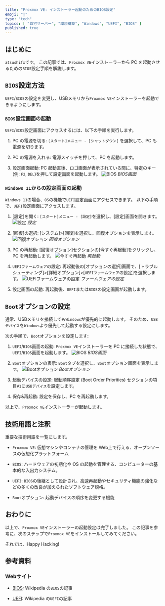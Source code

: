 ```yaml
---
title: "Proxmox VE: インストーラー起動のためのBIOS設定"
emoji: "🏪"
type: "tech"
topics: [ "自宅サーバー", "環境構築", "Windows", "UEFI", "BIOS" ]
published: true
---
```


## はじめに

`atsushifx`です。
この記事では、`Proxmox VE`インストーラーから PC を起動させるための`BIOS`設定手順を解説します。

## `BIOS`設定方法

`UEFI`/`BIOS`の設定を変更し、USBメモリから`Proxmox VE`インストーラーを起動できるようにします。

### `BIOS`設定画面の起動

`UEFI`/`BIOS`設定画面にアクセスするには、以下の手順を実行します。

1. PC の電源を切る:
  `[スタート]メニュー - [シャットダウン]` を選択して、PC も電源を切ります。

2. PC の電源を入れる:
   電源スイッチを押して、PC を起動します。

3. 設定画面起動:
   PC 起動直後、ロゴ画面が表示されている間に、特定のキー (例: `F2`, `DEL`)を押して設定画面を起動します。
   ![`BIOS`](/images/articles/pve-bios/ss-bios-main.jpg)
   *BIOS画面*

### `Windows 11`からの設定画面の起動

`Windows 11`の場合、`OS`の機能で`UEFI`設定画面にアクセスできます。
以下の手順で、`UEFI`設定画面にアクセスします。

1. [設定]を開く:
   `[スタート]メニュー - [設定]`を選択し、[設定]画面を開きます。
   ![設定](/images/articles/pve-bios/ss-win-setting.jpg)
   *設定*

2. [回復]の選択:
  [システム]>[回復]を選択し、回復オプションを表示します。
   ![回復オプション](/images/articles/pve-bios/ss-win-restore.jpg)
   *回復オプション*

3. PC の再起動:
  [回復オプション]セクションの[今すぐ再起動]をクリックし、PC を再起動します。
   ![今すぐ再起動](/images/articles/pve-bios/ss-win-reboot.jpg)
   *再起動*

4. `UEFIファームウェア`の設定:
   再起動後の[オプションの選択]画面で、[トラブルシューティング]>[詳細オプション]>[`UEFIファームウェア`の設定]を選択します。
   ![`UEFIファームウェア`の設定](/images/articles/pve-bios/ss-win-touefi.jpg)
   *ファームウェアの設定*

5. 設定画面の起動:
   再起動後、`UEFI`または`BIOS`の設定画面が起動します。

## `Boot`オプションの設定

通常、USBメモリを接続しても`Windows`が優先的に起動します。
そのため、`USBデバイス`を`Windows`より優先して起動する設定にします。

次の手順で、`Boot`オプションを設定します:

1. `UEFI`/`BIOS`画面の起動:
   `Proxmox VE`インストーラーを PC に接続した状態で、`UEFI`/`BIOS`画面を起動します。
   ![`BIOS`](/images/articles/pve-bios/ss-bios-main.jpg)
   *BIOS画面*

2. `Boot`オプションの表示:
   `Boot`タブを選択し、`Boot`オプション画面を表示します。
   ![`Boot`オプション](/images/articles/pve-bios/ss-bios-bootdevice.jpg)
   *Bootオプション*

3. 起動デバイスの設定:
   起動順序設定 (Boot Order Priorities) セクションの項目`#1`に`USBデバイス`を設定します。

4. 保存&再起動:
   設定を保存し、PC を再起動します。

以上で、`Proxmox VE`インストーラーが起動します。

## 技術用語と注釈

重要な技術用語を一覧にします。

- `Proxmox VE`:
  仮想マシンやコンテナの管理を Web上で行える、オープンソースの仮想化プラットフォーム

- `BIOS`:
  ハードウェアの初期化や OS の起動を管理する、コンピューターの基本的な入出力システム。

- `UEFI`:
  `BIOS`の後継として設計され、高速再起動やセキュリティ機能の強化などの多くの改良が加えられたソフトウェア規格。

- `Boot`オプション:
  起動デバイスの順序を変更する機能

## おわりに

以上で、`Proxmox VE`インストーラーの起動設定は完了しました。
この記事を参考に、次のステップで`Proxmox VE`をインストールしてみてください。

それでは、Happy Hacking!

## 参考資料

### Webサイト

- [BIOS](https://ja.wikipedia.org/wiki/BIOS):
  Wikipedia の`BIOS`の記事

- [UEFI](https://ja.wikipedia.org/wiki/UEFI):
  Wikipedia の`UEFI`の記事
